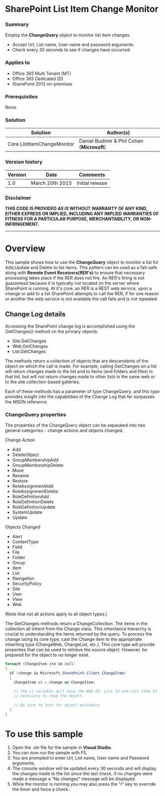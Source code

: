 # SharePoint List Item Change Monitor #

### Summary ###
Employ the **ChangeQuery** object to monitor list item changes.
- Accept Url, List name, User name and password arguments.
- Check every 30 seconds to see if changes have occurred.

### Applies to ###
- Office 365 Multi Tenant (MT)
- Office 365 Dedicated (D)
- SharePoint 2013 on-premises

### Prerequisites ###
None.

### Solution ###
Solution | Author(s)
---------|----------
Core.ListItemChangeMonitor | Daniel Budimir & Phil Cohen (**Microsoft**)

### Version history ###
Version  | Date | Comments
---------| -----| --------
1.0  | March 20th 2015 | Initial release

### Disclaimer ###
**THIS CODE IS PROVIDED *AS IS* WITHOUT WARRANTY OF ANY KIND, EITHER EXPRESS OR IMPLIED, INCLUDING ANY IMPLIED WARRANTIES OF FITNESS FOR A PARTICULAR PURPOSE, MERCHANTABILITY, OR NON-INFRINGEMENT.**

----------

# Overview #
This sample shows how to use the **ChangeQuery** object to monitor a list for Add,Update and Delete to list items.  This pattern can be used as a fail-safe along with **Remote Event Receivers(RER's)** to ensure that necessary processing takes place if the RER does not fire.  An RER's firing is not guaranteed because it is typically not located on the server where SharePoint is running.  At it's core, an RER is a REST web service, upon a change or add to a list SharePoint attempts to call the RER, if for one reason or another the web service is not available the call fails and is not repeated.

## Change Log details ##
Accessing the SharePoint change log is accomplished using the GetChanges() method on the primary objects: 
- Site.GetChanges 
- Web.GetChanges 
- List.GetChanges 

The methods return a collection of objects that are descendants of the object on which the call is made. For example, calling GetChanges on a list will return changes made to the list and to items (and folders and files) in that list, but will not return changes made to other lists in the same web or to the site collection-based galleries. 

Each of these methods has a parameter of type ChangeQuery, and this type provides insight into the capabilities of the Change Log that far surpasses the MSDN reference. 

### ChangeQuery properties ###

The properties of the ChangeQuery object can be separated into two general categories - change actions and objects changed. 

Change Action     
- Add     
- DeleteObject     
- GroupMembershipAdd     
- GroupMembershipDelete     
- Move     
- Rename 
- Restore 
- RoleAssignmentAdd 
- RoleAssignmentDelete 
- RoleDefinitionAdd 
- RoleDefinitionDelete 
- RoleDefinitionUpdate 
- SystemUpdate 
- Update 

Objects Changed 
- Alert 
- ContentType 
- Field 
- File 
- Folder 
- Group 
- Item 
- List 
- Navigation 
- SecurityPolicy 
- Site 
- User 
- View 
- Web 

(Note that not all actions apply to all object types.) 

The GetChanges methods return a ChangeCollection. The items in the collection all inherit from the Change class. This inheritance hierarchy is crucial to understanding the items returned by the query. 
To process the change using its core type, cast the Change item to the appropriate inheriting type (ChangeWeb, ChangeList, etc.). This core type will provide properties that can be used to retrieve the source object.
However, be prepared for the object to no longer exist.

```cs
foreach (ChangeItem itm in coll)
{
  if (change is Microsoft.SharePoint.Client.ChangeItem)
  {
    ChangeItem ci = change as ChangeItem;
    
    // the ci variable will have the Web Id, List Id and List Item Id 
    // necessary to read the object.
    
    // Be sure to test for object existence 
  }
}
```


# To use this sample #
1. Open the .sln file for the sample in **Visual Studio**.
2. You can now run the sample with F5.
3. You are prompted to enter Url, List name, User name and Password arguments.
4. The console window will be updated every 30 seconds and will display the changes made to the list since the last check, if no changes were made a message a "No changes" message will be displayed.
5. While the monitor is running you may also press the "r" key to override the timer and force a check.




